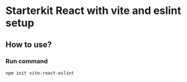 # Starterkit React with vite and eslint setup

## How to use?

### Run command

`npm init vite-react-eslint`
